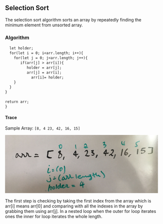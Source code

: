 
## Selection Sort

  The selection sort algorithm sorts an array by repeatedly finding the minimum element from unsorted array. 

### Algorithm

  ```const sort = (arr) => {
    let holder;
    for(let i = 0; i<arr.length; i++){
      for(let j = 0; j<arr.length; j++){
         if(arr[j] > arr[i]){
            holder = arr[j];
            arr[j] = arr[i];
              arr[i]= holder;
      }
    }
  }
  
  return arr;
}
```

#### Trace

Sample Array: `[8, 4 23, 42, 16, 15]`

![Phase one](./asset/image/1st-iteration.jpg)

The first step is checking by taking the first index from the array which is arr[i] means arr[0] and comparing with all the indexes in the array by grabbing them using arr[j]. In a nested loop when the outer for loop iterates ones the inner for loop iterates the whole length.


